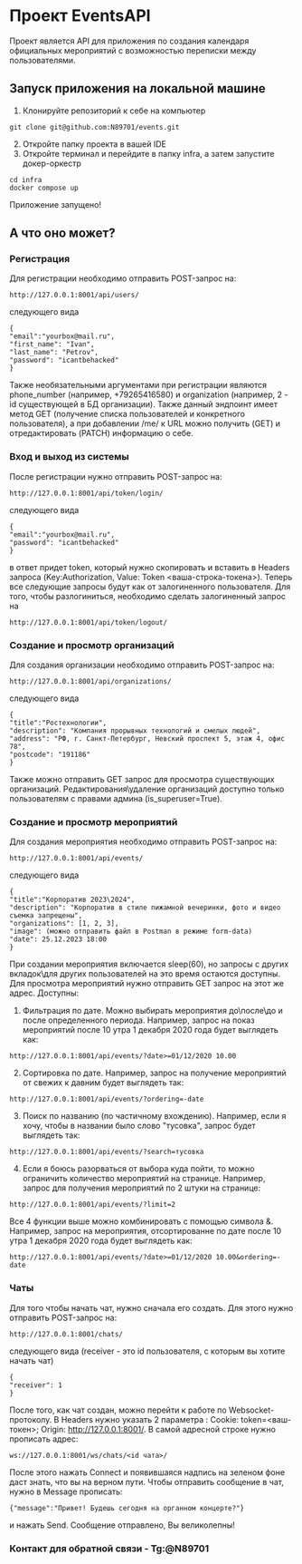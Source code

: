# Проект EventsAPI
Проект является API для приложения по создания календаря официальных мероприятий с возможностью переписки между пользователями.

## Запуск приложения на локальной машине
1. Клонируйте репозиторий к себе на компьютер
```
git clone git@github.com:N89701/events.git
```
2. Откройте папку проекта в вашей IDE
3. Откройте терминал и перейдите в папку infra, а затем запустите докер-оркестр
```
cd infra
docker compose up
```
Приложение запущено!
## А что оно может?
### Регистрация
Для регистрации необходимо отправить POST-запрос на:
```
http://127.0.0.1:8001/api/users/
```
следующего вида
```
{
"email":"yourbox@mail.ru",
"first_name": "Ivan",
"last_name": "Petrov",
"password": "icantbehacked"
}
```
Также необязательными аргументами при регистрации являются phone_number (например, +79265416580) и organization (например, 2 - id существующей в БД организации).
Также данный эндпоинт имеет метод GET (получение списка пользователей и конкретного пользователя), а при добавлении /me/ к URL можно получить (GET) и отредактировать (PATCH) информацию о себе.
### Вход и выход из системы
После регистрации нужно отправить POST-запрос на:
```
http://127.0.0.1:8001/api/token/login/
```
следующего вида
```
{
"email":"yourbox@mail.ru",
"password": "icantbehacked"
}
```
в ответ придет token, который нужно скопировать и вставить в Headers запроса (Key:Authorization, Value: Token <ваша-строка-токена>). Теперь все следующие запросы будут как от залогиненного пользователя.
Для того, чтобы разлогиниться, необходимо сделать залогиненный запрос на
```
http://127.0.0.1:8001/api/token/logout/
```
### Создание и просмотр организаций
Для создания организации необходимо отправить POST-запрос на:
```
http://127.0.0.1:8001/api/organizations/
```
следующего вида
```
{
"title":"Ростехнологии",
"description": "Компания прорывных технологий и смелых людей",
"address": "РФ, г. Санкт-Петербург, Невский проспект 5, этаж 4, офис 78",
"postcode": "191186"
}
```
Также можно отправить GET запрос для просмотра существующих организаций. Редактирования\удаление организаций доступно только пользователям с правами админа (is_superuser=True).
### Создание и просмотр мероприятий
Для создания мероприятия необходимо отправить POST-запрос на:
```
http://127.0.0.1:8001/api/events/
```
следующего вида
```
{
"title":"Корпоратив 2023\2024",
"description": "Корпоратив в стиле пижамной вечеринки, фото и видео съемка запрещены",
"organizations": [1, 2, 3],
"image": (можно отправить файл в Postman в режиме form-data)
"date": 25.12.2023 18:00
}
```
При создании мероприятия включается sleep(60), но запросы с других вкладок\для других пользователей на это время остаются доступны.
Для просмотра мероприятий нужно отправить GET запрос на этот же адрес. Доступны:
1. Фильтрация по дате. Можно выбирать мероприятия до\после\до и после определенного периода. Например, запрос на показ мероприятий после 10 утра 1 декабря 2020 года будет выглядеть как:
```
http://127.0.0.1:8001/api/events/?date>=01/12/2020 10.00
```
2. Сортировка по дате. Например, запрос на получение мероприятий от свежих к давним будет выглядеть так:
```
http://127.0.0.1:8001/api/events/?ordering=-date
```
3. Поиск по названию (по частичному вхождению). Например, если я хочу, чтобы в названии было слово "тусовка", запрос будет выглядеть так:
```
http://127.0.0.1:8001/api/events/?search=тусовка
```
4. Если я боюсь разорваться от выбора куда пойти, то можно ограничить количество мероприятий на странице. Например, запрос для получения мероприятий по 2 штуки на странице:
```
http://127.0.0.1:8001/api/events/?limit=2
```
Все 4 функции выше можно комбинировать с помощью символа &. Например, запрос на мероприятия, отсортированне по дате после 10 утра 1 декабря 2020 года будет выглядеть как:
```
http://127.0.0.1:8001/api/events/?date>=01/12/2020 10.00&ordering=-date
```
### Чаты
Для того чтобы начать чат, нужно сначала его создать. Для этого нужно отправить POST-запрос на:
```
http://127.0.0.1:8001/chats/
```
следующего вида (receiver - это id пользователя, с которым вы хотите начать чат)
```
{
"receiver": 1
}
```
После того, как чат создан, можно перейти к работе по Websocket-протоколу. В Headers нужно указать 2 параметра : Cookie: token=<ваш-токен>; Origin: http://127.0.0.1:8001/. В самой адресной строке нужно прописать адрес:
```
ws://127.0.0.1:8001/ws/chats/<id чата>/
```
После этого нажать Connect и появившаяся надпись на зеленом фоне даст знать, что вы на верном пути. Чтобы отправить сообщение в чат, нужно в Message прописать:
```
{"message":"Привет! Будешь сегодня на органном концерте?"}
```
и нажать Send. Сообщение отправлено, Вы великолепны!
### Контакт для обратной связи - Tg:@N89701
